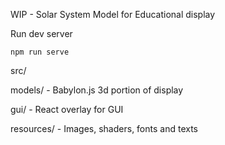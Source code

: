WIP - Solar System Model for Educational display

Run dev server

``
npm run serve
``

src/

models/ - Babylon.js 3d portion of display

gui/ - React overlay for GUI

resources/ - Images, shaders, fonts and texts
